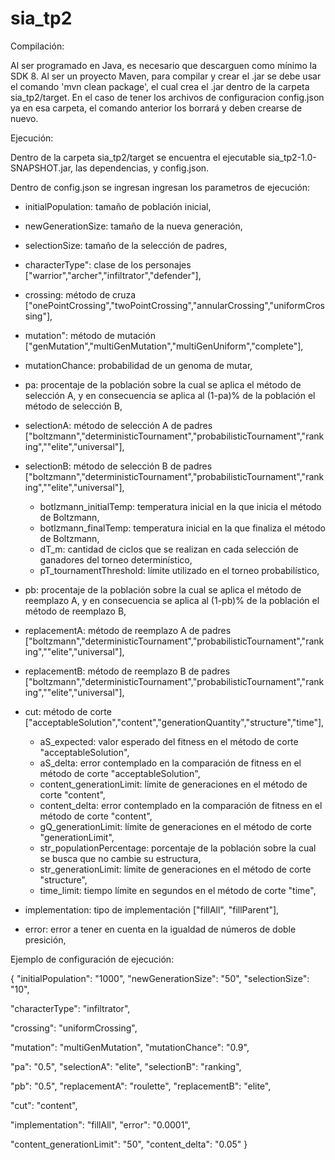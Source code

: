 # sia_tp2
Compilación:

Al ser programado en Java, es necesario que descarguen como mínimo la SDK 8.
Al ser un proyecto Maven, para compilar y crear el .jar se debe usar el comando 'mvn clean package', el cual crea el .jar dentro de la carpeta sia_tp2/target.
En el caso de tener los archivos de configuracion config.json ya en esa carpeta, el comando anterior los borrará y deben crearse de nuevo.

Ejecución:

Dentro de la carpeta sia_tp2/target se encuentra el ejecutable sia_tp2-1.0-SNAPSHOT.jar, las dependencias, y config.json. 

Dentro de config.json se ingresan ingresan los parametros de ejecución:
  - initialPopulation: tamaño de población inicial,
  - newGenerationSize: tamaño de la nueva generación,
  - selectionSize: tamaño de la selección de padres,
  - characterType": clase de los personajes ["warrior","archer","infiltrator","defender"],

   - crossing: método de cruza ["onePointCrossing","twoPointCrossing","annularCrossing","uniformCrossing"],
   - mutation": método de mutación ["genMutation","multiGenMutation","multiGenUniform","complete"],
   - mutationChance: probabilidad de un genoma de mutar,

  - pa: procentaje de la población sobre la cual se aplica el método de selección A, y
        en consecuencia se aplica al (1-pa)% de la población el método de selección B,
  - selectionA: método de selección A de padres ["boltzmann","deterministicTournament","probabilisticTournament","ranking",""elite","universal"],
  - selectionB: método de selección B de padres ["boltzmann","deterministicTournament","probabilisticTournament","ranking",""elite","universal"],
    - botlzmann_initialTemp: temperatura inicial en la que inicia el método de Boltzmann,
    - botlzmann_finalTemp: temperatura inicial en la que finaliza el método de Boltzmann,
    - dT_m: cantidad de ciclos que se realizan en cada selección de ganadores del torneo determinístico,
    - pT_tournamentThreshold: límite utilizado en el torneo probabilístico,
    
  - pb: procentaje de la población sobre la cual se aplica el método de reemplazo A, y
        en consecuencia se aplica al (1-pb)% de la población el método de reemplazo B,
  - replacementA: método de reemplazo A de padres ["boltzmann","deterministicTournament","probabilisticTournament","ranking",""elite","universal"],
  - replacementB: método de reemplazo B de padres ["boltzmann","deterministicTournament","probabilisticTournament","ranking",""elite","universal"],

  - cut: método de corte ["acceptableSolution","content","generationQuantity","structure","time"],
    - aS_expected: valor esperado del fitness en el método de corte "acceptableSolution",
    - aS_delta: error contemplado en la comparación de fitness en el método de corte "acceptableSolution",
    - content_generationLimit: límite de generaciones en el método de corte "content",
    - content_delta: error contemplado en la comparación de fitness en el método de corte "content",
    - gQ_generationLimit: límite de generaciones en el método de corte "generationLimit",
    - str_populationPercentage: porcentaje de la población sobre la cual se busca que no cambie su estructura,
    - str_generationLimit: límite de generaciones en el método de corte "structure",
    - time_limit: tiempo límite en segundos en el método de corte "time",
    
   - implementation: tipo de implementación ["fillAll", "fillParent"], 
   - error: error a tener en cuenta en la igualdad de números de doble presición, 




Ejemplo de configuración de ejecución:

{
  "initialPopulation": "1000",
  "newGenerationSize": "50",
  "selectionSize": "10",

  "characterType": "infiltrator",

  "crossing": "uniformCrossing",

  "mutation": "multiGenMutation",
  "mutationChance": "0.9",

  "pa": "0.5",
  "selectionA": "elite",
  "selectionB": "ranking",

  "pb": "0.5",
  "replacementA": "roulette",
  "replacementB": "elite",

  "cut": "content",

  "implementation": "fillAll",
  "error": "0.0001",
  
  "content_generationLimit": "50",
  "content_delta": "0.05"
}
